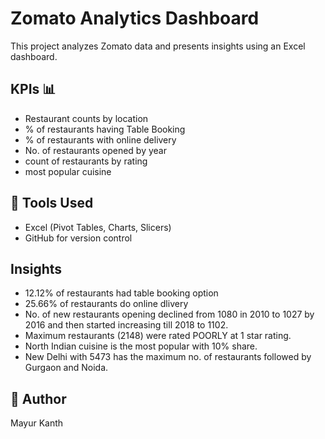 
# Zomato Analytics Dashboard

This project analyzes Zomato data and presents insights using an Excel dashboard.

## KPIs 📊 

- Restaurant counts by location  
- %  of restaurants having Table Booking  
- % of restaurants with online delivery  
- No. of restaurants opened by year  
- count of restaurants by rating  
- most popular cuisine  


## 🔧 Tools Used

- Excel (Pivot Tables, Charts, Slicers)  
- GitHub for version control  

## Insights

- 12.12% of restaurants had table booking option  
- 25.66% of restaurants do online dlivery  
- No. of new restaurants opening declined from 1080 in 2010 to 1027 by 2016 and then started increasing till 2018 to 1102.   
- Maximum restaurants (2148)  were rated POORLY at 1 star rating. 
- North Indian cuisine is the most popular with 10% share.  
- New Delhi with 5473 has the maximum no. of restaurants followed by Gurgaon and Noida.  

## 📌 Author
Mayur Kanth
